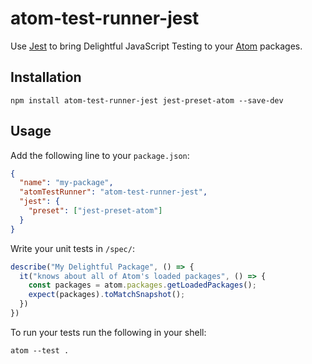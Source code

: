# atom-test-runner-jest

Use [Jest](https://facebook.github.io/jest/) to bring Delightful JavaScript Testing to your [Atom](https://atom.io/) packages.

## Installation

```
npm install atom-test-runner-jest jest-preset-atom --save-dev
```

## Usage

Add the following line to your `package.json`:

```json
{
  "name": "my-package",
  "atomTestRunner": "atom-test-runner-jest",
  "jest": {
    "preset": ["jest-preset-atom"]
  }
}
```

Write your unit tests in `/spec/`:

```js
describe("My Delightful Package", () => {
  it("knows about all of Atom's loaded packages", () => {
    const packages = atom.packages.getLoadedPackages();
    expect(packages).toMatchSnapshot();
  })
})
```

To run your tests run the following in your shell:

```
atom --test .
```